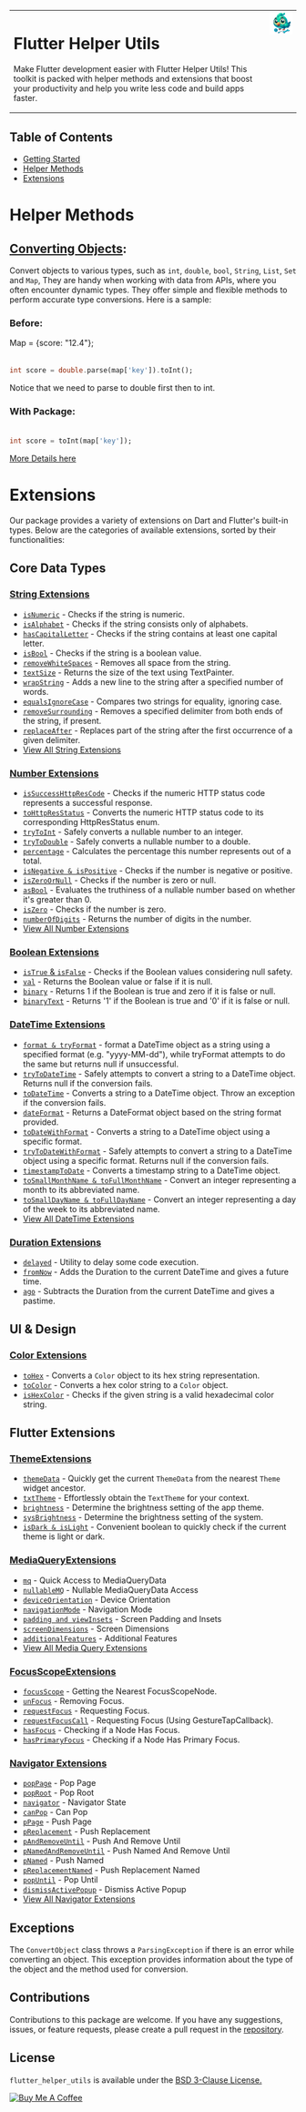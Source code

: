 <table style="border:none;">
  <tr style="border:none;">
    <td style="vertical-align:top; border:none;">
      <h1 style="border:none;" "min-width:400px;">Flutter Helper Utils</h1>
      <p style="min-width:400px;">Make Flutter development easier with Flutter Helper Utils! This toolkit is packed with helper methods and extensions that boost your productivity and help you write less code and build apps faster.</p>
    </td>
    <td style="vertical-align:top; border:none;">
      <a href="https://flutter-helper-utils.web.app/" target="blank">
        <img src="https://raw.githubusercontent.com/omar-hanafy/flutter_helper_utils/main/dash-tools.png" alt="Flutter Helper Utils Logo" style="max-width:400;"/>
      </a>
    </td>
  </tr>
</table>

## Table of Contents

- [Getting Started](https://flutter-helper-utils.web.app/documentation/getting-started.html)
- [Helper Methods](#helper-methods)
- [Extensions](#extensions)

# Helper Methods

## [Converting Objects](https://flutter-helper-utils.web.app/documentation/convert-object.html):

Convert objects to various types, such as `int`, `double`, `bool`, `String`, `List`, `Set` and `Map`, They are handy
when working with data from APIs, where you often encounter dynamic types. They offer simple and flexible methods to
perform accurate type conversions. Here is a sample:

### Before:

Map = {score: "12.4"};

```dart

int score = double.parse(map['key']).toInt();
```

Notice that we need to parse to double first then to int.

### With Package:

```dart

int score = toInt(map['key']);
```

[More Details here](https://flutter-helper-utils.web.app/documentation/convert-object.html)

# Extensions

Our package provides a variety of extensions on Dart and Flutter's built-in types. Below are the categories of available
extensions, sorted by their functionalities:

## Core Data Types

### [String Extensions](https://flutter-helper-utils.web.app/documentation/string-extension.html)

* [`isNumeric`](https://flutter-helper-utils.web.app/documentation/string-extension.html#isnumeric) - Checks if the
  string is numeric.
* [`isAlphabet`](https://flutter-helper-utils.web.app/documentation/string-extension.html#isalphabet) - Checks if the
  string consists only of alphabets.
* [`hasCapitalLetter`](https://flutter-helper-utils.web.app/documentation/string-extension.html#hascapitalletter) -
  Checks if the string contains at least one capital letter.
* [`isBool`](https://flutter-helper-utils.web.app/documentation/string-extension.html#isbool) - Checks if the string is
  a boolean value.
* [`removeWhiteSpaces`](https://flutter-helper-utils.web.app/documentation/string-extension.html#removewhitespaces) -
  Removes all space from the string.
* [`textSize`](https://flutter-helper-utils.web.app/documentation/string-extension.html#textsize) - Returns the size of
  the text using TextPainter.
* [`wrapString`](https://flutter-helper-utils.web.app/documentation/string-extension.html#wrapstring) - Adds a new line
  to the string after a specified number of words.
* [`equalsIgnoreCase`](https://flutter-helper-utils.web.app/documentation/string-extension.html#equalsignorecase) -
  Compares two strings for equality, ignoring case.
* [`removeSurrounding`](https://flutter-helper-utils.web.app/documentation/string-extension.html#removesurrounding) -
  Removes a specified delimiter from both ends of the string, if present.
* [`replaceAfter`](https://flutter-helper-utils.web.app/documentation/string-extension.html#replaceafter) - Replaces
  part of the string after the first occurrence of a given delimiter.
* [View All String Extensions](https://flutter-helper-utils.web.app/documentation/string-extension.html)

### [Number Extensions](https://flutter-helper-utils.web.app/documentation/number-extension.html)

* [`isSuccessHttpResCode`](https://flutter-helper-utils.web.app/documentation/number-extension.html#issuccesshttprescode) -
  Checks if the numeric HTTP status code represents a successful response.
* [`toHttpResStatus`](https://flutter-helper-utils.web.app/documentation/number-extension.html#tohttpresstatus) -
  Converts the numeric HTTP status code to its corresponding HttpResStatus enum.
* [`tryToInt`](https://flutter-helper-utils.web.app/documentation/number-extension.html#trytoint) - Safely converts a
  nullable number to an integer.
* [`tryToDouble`](https://flutter-helper-utils.web.app/documentation/number-extension.html#trytodouble) - Safely
  converts a nullable number to a double.
* [`percentage`](https://flutter-helper-utils.web.app/documentation/number-extension.html#percentage) - Calculates the
  percentage this number represents out of a total.
* [`isNegative & isPositive`](https://flutter-helper-utils.web.app/documentation/number-extension.html#isnegative--ispositive) -
  Checks if the number is negative or positive.
* [`isZeroOrNull`](https://flutter-helper-utils.web.app/documentation/number-extension.html#iszeroornull) - Checks if
  the number is zero or null.
* [`asBool`](https://flutter-helper-utils.web.app/documentation/number-extension.html#asbool) - Evaluates the truthiness
  of a nullable number based on whether it's greater than 0.
* [`isZero`](https://flutter-helper-utils.web.app/documentation/number-extension.html#iszero) - Checks if the number is
  zero.
* [`numberOfDigits`](https://flutter-helper-utils.web.app/documentation/number-extension.html#numberofdigits) - Returns
  the number of digits in the number.
* [View All Number Extensions](https://flutter-helper-utils.web.app/documentation/number-extension.html)

### [Boolean Extensions](https://flutter-helper-utils.web.app/documentation/bool-extension.html)

* [`isTrue` & `isFalse`](https://flutter-helper-utils.web.app/documentation/bool-extension.html#istrue-isfalse-null-safety) -
  Checks if the Boolean values considering null safety.
* [`val`](https://flutter-helper-utils.web.app/documentation/bool-extension.html#val) - Returns the Boolean value or
  false if it is null.
* [`binary`](https://flutter-helper-utils.web.app/documentation/bool-extension.html#binary) - Returns 1 if the Boolean
  is true and zero if it is false or null.
* [`binaryText`](https://flutter-helper-utils.web.app/documentation/bool-extension.html#binarytext) - Returns '1' if the
  Boolean is true and '0' if it is false or null.

### [DateTime Extensions](https://flutter-helper-utils.web.app/documentation/date-time-extension.html)

* [`format & tryFormat`](https://flutter-helper-utils.web.app/documentation/date-time-extension.html#format-and-tryformat) -
  format a DateTime object as a string using a specified format (e.g. "yyyy-MM-dd"), while tryFormat attempts to do the
  same but returns null if unsuccessful.
* [`tryToDateTime`](https://flutter-helper-utils.web.app/documentation/date-time-extension.html#format) - Safely
  attempts to convert a string to a DateTime object. Returns null if the conversion fails.
* [`toDateTime`](https://flutter-helper-utils.web.app/documentation/date-time-extension.html#todatetime) - Converts a
  string to a DateTime object. Throw an exception if the conversion fails.
* [`dateFormat`](https://flutter-helper-utils.web.app/documentation/date-time-extension.html#dateformat) - Returns a
  DateFormat object based on the string format provided.
* [`toDateWithFormat`](https://flutter-helper-utils.web.app/documentation/date-time-extension.html#todatewithformat) -
  Converts a string to a DateTime object using a specific format.
* [`tryToDateWithFormat`](https://flutter-helper-utils.web.app/documentation/date-time-extension.html#trytodatewithformat) -
  Safely attempts to convert a string to a DateTime object using a specific format. Returns null if the conversion
  fails.
* [`timestampToDate`](https://flutter-helper-utils.web.app/documentation/date-time-extension.html#timestamptodate) -
  Converts a timestamp string to a DateTime object.
* [`toSmallMonthName & toFullMonthName`](https://flutter-helper-utils.web.app/documentation/date-time-extension.html#tosmallmonthname-and-tofullmonthname) -
  Convert an integer representing a month to its abbreviated name.
* [`toSmallDayName & toFullDayName`](https://flutter-helper-utils.web.app/documentation/date-time-extension.html#tosmalldayname-and-tofulldayname) -
  Convert an integer representing a day of the week to its abbreviated name.
* [View All DateTime Extensions](https://flutter-helper-utils.web.app/documentation/date-time-extension.html)

### [Duration Extensions](https://flutter-helper-utils.web.app/documentation/duration-extension.html)

* [`delayed`](https://flutter-helper-utils.web.app/documentation/duration-extension.html#delayed) - Utility to delay
  some code execution.
* [`fromNow`](https://flutter-helper-utils.web.app/documentation/duration-extension.html#fromnow) - Adds the Duration to
  the current DateTime and gives a future time.
* [`ago`](https://flutter-helper-utils.web.app/documentation/duration-extension.html#ago) - Subtracts the Duration from
  the current DateTime and gives a pastime.

## UI & Design

### [Color Extensions](https://flutter-helper-utils.web.app/documentation/color-extension.html)

* [`toHex`](https://flutter-helper-utils.web.app/documentation/color-extension.html#tohex) - Converts a `Color` object
  to its hex string representation.
* [`toColor`](https://flutter-helper-utils.web.app/documentation/color-extension.html#tocolor) - Converts a hex color
  string to a `Color` object.
* [`isHexColor`](https://flutter-helper-utils.web.app/documentation/color-extension.html#ishexcolor) - Checks if the
  given string is a valid hexadecimal color string.

## Flutter Extensions

### [ThemeExtensions](https://flutter-helper-utils.web.app/documentation/theme-extension.html)

* [`themeData`](https://flutter-helper-utils.web.app/documentation/theme-extension.html#themedata) - Quickly get the
  current `ThemeData` from the nearest `Theme` widget ancestor.
* [`txtTheme`](https://flutter-helper-utils.web.app/documentation/theme-extension.html#txttheme) - Effortlessly obtain
  the `TextTheme` for your context.
* [`brightness`](https://flutter-helper-utils.web.app/documentation/theme-extension.html#brightness) - Determine the
  brightness setting of the app theme.
* [`sysBrightness`](https://flutter-helper-utils.web.app/documentation/theme-extension.html#sysbrightness) - Determine
  the brightness setting of the system.
* [`isDark & isLight`](https://flutter-helper-utils.web.app/documentation/theme-extension.html#isdark-and-islight) -
  Convenient boolean to quickly check if the current theme is light or dark.

### [MediaQueryExtensions](https://flutter-helper-utils.web.app/documentation/media-query-extension.html)

* [`mq`](https://flutter-helper-utils.web.app/documentation/media-query-extension.html#mq) - Quick Access to
  MediaQueryData
* [`nullableMQ`](https://flutter-helper-utils.web.app/documentation/media-query-extension.html#nullablemq) - Nullable
  MediaQueryData Access
* [`deviceOrientation`](https://flutter-helper-utils.web.app/documentation/media-query-extension.html#deviceorientation) -
  Device Orientation
* [`navigationMode`](https://flutter-helper-utils.web.app/documentation/media-query-extension.html#navigationmode) -
  Navigation Mode
* [`padding and viewInsets`](https://flutter-helper-utils.web.app/documentation/media-query-extension.html#padding-and-viewinsets) -
  Screen Padding and Insets
* [`screenDimensions`](https://flutter-helper-utils.web.app/documentation/media-query-extension.html#screendimensions) -
  Screen Dimensions
* [`additionalFeatures`](https://flutter-helper-utils.web.app/documentation/media-query-extension.html#additionalfeatures) -
  Additional Features
* [View All Media Query Extensions](https://flutter-helper-utils.web.app/documentation/media-query-extension.html)

### [FocusScopeExtensions](https://flutter-helper-utils.web.app/documentation/flutter-ui-extension.html)

* [`focusScope`](https://flutter-helper-utils.web.app/documentation/focus-scope-extension.html#getting-the-nearest-focusscopenode) -
  Getting the Nearest FocusScopeNode.
* [`unFocus`](https://flutter-helper-utils.web.app/documentation/focus-scope-extension.html#removing-focus) - Removing
  Focus.
* [`requestFocus`](https://flutter-helper-utils.web.app/documentation/focus-scope-extension.html#requesting-focus) -
  Requesting Focus.
* [`requestFocusCall`](https://flutter-helper-utils.web.app/documentation/focus-scope-extension.html#requesting-focus) -
  Requesting Focus (Using GestureTapCallback).
* [`hasFocus`](https://flutter-helper-utils.web.app/documentation/focus-scope-extension.html#checking-if-a-node-has-focus) -
  Checking if a Node Has Focus.
* [`hasPrimaryFocus`](https://flutter-helper-utils.web.app/documentation/focus-scope-extension.html#checking-if-a-node-has-primary-focus) -
  Checking if a Node Has Primary Focus.

### [Navigator Extensions](https://flutter-helper-utils.web.app/documentation/navigator-extension.html)

* [`popPage`](https://flutter-helper-utils.web.app/documentation/navigator-extension.html#poppage) - Pop Page
* [`popRoot`](https://flutter-helper-utils.web.app/documentation/navigator-extension.html#poproot) - Pop Root
* [`navigator`](https://flutter-helper-utils.web.app/documentation/navigator-extension.html#navigator) - Navigator State
* [`canPop`](https://flutter-helper-utils.web.app/documentation/navigator-extension.html#canpop) - Can Pop
* [`pPage`](https://flutter-helper-utils.web.app/documentation/navigator-extension.html#pushpage) - Push Page
* [`pReplacement`](https://flutter-helper-utils.web.app/documentation/navigator-extension.html#pushreplacement) - Push
  Replacement
* [`pAndRemoveUntil`](https://flutter-helper-utils.web.app/documentation/navigator-extension.html#pushandremoveuntil) -
  Push And Remove Until
* [`pNamedAndRemoveUntil`](https://flutter-helper-utils.web.app/documentation/navigator-extension.html#pushnamedandremoveuntil) -
  Push Named And Remove Until
* [`pNamed`](https://flutter-helper-utils.web.app/documentation/navigator-extension.html#pushnamed) - Push Named
* [`pReplacementNamed`](https://flutter-helper-utils.web.app/documentation/navigator-extension.html#pushreplacementnamed) -
  Push Replacement Named
* [`popUntil`](https://flutter-helper-utils.web.app/documentation/navigator-extension.html#popuntil) - Pop Until
* [`dismissActivePopup`](https://flutter-helper-utils.web.app/documentation/navigator-extension.html#dismissactivepopup) -
  Dismiss Active Popup
* [View All Navigator Extensions](https://flutter-helper-utils.web.app/documentation/navigator-extension.html)

## Exceptions

The `ConvertObject` class throws a `ParsingException` if there is an error while converting an object. This exception
provides information about the type of the object and the method used for conversion.

## Contributions

Contributions to this package are welcome. If you have any suggestions, issues, or feature requests, please create a
pull request in the [repository](https://github.com/omar-hanafy/flutter_helper_utils).

## License

`flutter_helper_utils` is available under the [BSD 3-Clause License.](https://opensource.org/license/bsd-3-clause/)

<a href="https://www.buymeacoffee.com/omar.hanafy" target="_blank"><img src="https://cdn.buymeacoffee.com/buttons/default-orange.png" alt="Buy Me A Coffee" height="41" width="174"></a>
